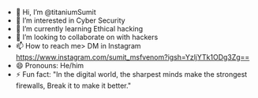 - 👋 Hi, I’m @titaniumSumit
- 👀 I’m interested in Cyber Security
- 🌱 I’m currently learning Ethical hacking
- 💞️ I’m looking to collaborate on with hackers
- 📫 How to reach me> DM in Instagram https://www.instagram.com/sumit_msfvenom?igsh=YzljYTk1ODg3Zg==
- 😄 Pronouns: He/him
- ⚡ Fun fact: "In the digital world, the sharpest minds make the strongest firewalls, Break it to make it better."

<!---
titaniumSumit/titaniumSumit is a ✨ special ✨ repository because its `README.md` (this file) appears on your GitHub profile.
You can click the Preview link to take a look at your changes.
--->
